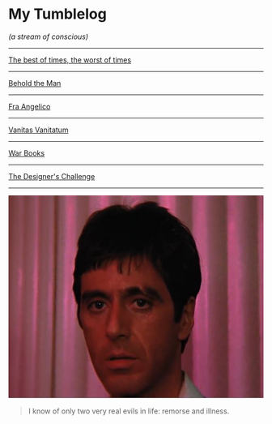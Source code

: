 # My Tumblelog
*(a stream of conscious)*

---

[The best of times, the worst of times](https://www.youtube.com/watch?v=qdBJ1X33rXM)

---

[Behold the Man](https://www.jesus-story.net/pilates-trial/)

---

[Fra Angelico](https://www.wikiart.org/en/fra-angelico)

---

[Vanitas Vanitatum](http://digital.library.upenn.edu/women/bronte/poems/pba-vanitas.html)

---

[War Books](https://mwi.usma.edu/war-books-building-counterinsurgency-library/)

---

[The Designer's Challenge](https://www.ecoliteracy.org/article/designers-challenge-four-problems-you-must-solve)

---

![scarface](img/montana.jpeg)

> I know of only two very real evils in life: remorse and illness.